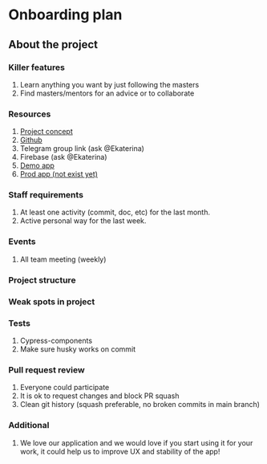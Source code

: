 # Onboarding plan

## About the project

### Killer features

1. Learn anything you want by just following the masters
2. Find masters/mentors for an advice or to collaborate


### Resources

1. [Project concept](https://youtu.be/4zDaMngvd28)
2. [Github](https://github.com/tritonJS826/masters-way)
3. Telegram group link (ask @Ekaterina)
4. Firebase (ask @Ekaterina)
5. [Demo app](https://mastersway.netlify.app/)
6. [Prod app (not exist yet)](.)

### Staff requirements

1. At least one activity (commit, doc, etc) for the last month.
2. Active personal way for the last week.

### Events

1. All team meeting (weekly)

### Project structure
### Weak spots in project
### Tests

1. Cypress-components
2. Make sure husky works on commit


### Pull request review

1. Everyone could participate
2. It is ok to request changes and block PR squash
3. Clean git history (squash preferable, no broken commits in main branch)

### Additional 

1. We love our application and we would love if you start using it for your work, it could help us to improve UX and stability of the app!
